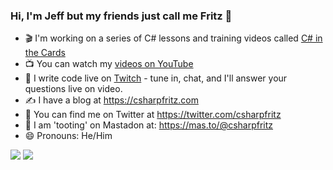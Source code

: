 ### Hi, I'm Jeff but my friends just call me Fritz 👋

- 🎬 I'm working on a series of C# lessons and training videos called [C# in the Cards](https://csharpinthecards.com)
- 📺 You can watch my [videos on YouTube](https://youtube.com/csharpfritz)
- 🎥 I write code live on [Twitch](https://twitch.tv/csharpfritz) - tune in, chat, and I'll answer your questions live on video.
- ✍️ I have a blog at https://csharpfritz.com
- 🐤 You can find me on Twitter at https://twitter.com/csharpfritz
- 🤔 I am 'tooting' on Mastadon at: <a href="https://mas.to/@csharpfritz" rel="nofollow">https://mas.to/@csharpfritz</a>
- 😄 Pronouns: He/Him

![](https://github-readme-stats.vercel.app/api?username=csharpfritz)
![](https://github-readme-stats.vercel.app/api/top-langs/?username=csharpfritz)

<!--
**csharpfritz/csharpfritz** is a ✨ _special_ ✨ repository because its `README.md` (this file) appears on your GitHub profile.

Here are some ideas to get you started:

- 🔭 I’m currently working on ...
- 🌱 I’m currently learning ...
- 👯 I’m looking to collaborate on ...
- 🤔 I’m looking for help with ...
- 💬 Ask me about ...
- 📫 How to reach me: ...
- 😄 Pronouns: ...
- ⚡ Fun fact: ...
-->
